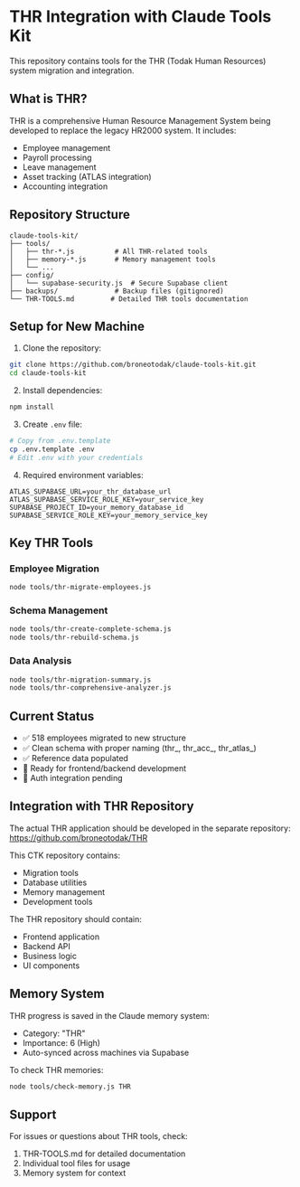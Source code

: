 # THR Integration with Claude Tools Kit

This repository contains tools for the THR (Todak Human Resources) system migration and integration.

## What is THR?

THR is a comprehensive Human Resource Management System being developed to replace the legacy HR2000 system. It includes:
- Employee management
- Payroll processing
- Leave management
- Asset tracking (ATLAS integration)
- Accounting integration

## Repository Structure

```
claude-tools-kit/
├── tools/
│   ├── thr-*.js          # All THR-related tools
│   ├── memory-*.js       # Memory management tools
│   └── ...
├── config/
│   └── supabase-security.js  # Secure Supabase client
├── backups/              # Backup files (gitignored)
└── THR-TOOLS.md         # Detailed THR tools documentation
```

## Setup for New Machine

1. Clone the repository:
```bash
git clone https://github.com/broneotodak/claude-tools-kit.git
cd claude-tools-kit
```

2. Install dependencies:
```bash
npm install
```

3. Create `.env` file:
```bash
# Copy from .env.template
cp .env.template .env
# Edit .env with your credentials
```

4. Required environment variables:
```
ATLAS_SUPABASE_URL=your_thr_database_url
ATLAS_SUPABASE_SERVICE_ROLE_KEY=your_service_key
SUPABASE_PROJECT_ID=your_memory_database_id
SUPABASE_SERVICE_ROLE_KEY=your_memory_service_key
```

## Key THR Tools

### Employee Migration
```bash
node tools/thr-migrate-employees.js
```

### Schema Management
```bash
node tools/thr-create-complete-schema.js
node tools/thr-rebuild-schema.js
```

### Data Analysis
```bash
node tools/thr-migration-summary.js
node tools/thr-comprehensive-analyzer.js
```

## Current Status

- ✅ 518 employees migrated to new structure
- ✅ Clean schema with proper naming (thr_, thr_acc_, thr_atlas_)
- ✅ Reference data populated
- 🔄 Ready for frontend/backend development
- 🔄 Auth integration pending

## Integration with THR Repository

The actual THR application should be developed in the separate repository:
https://github.com/broneotodak/THR

This CTK repository contains:
- Migration tools
- Database utilities
- Memory management
- Development tools

The THR repository should contain:
- Frontend application
- Backend API
- Business logic
- UI components

## Memory System

THR progress is saved in the Claude memory system:
- Category: "THR"
- Importance: 6 (High)
- Auto-synced across machines via Supabase

To check THR memories:
```bash
node tools/check-memory.js THR
```

## Support

For issues or questions about THR tools, check:
1. THR-TOOLS.md for detailed documentation
2. Individual tool files for usage
3. Memory system for context
